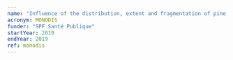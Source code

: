 ```yaml
---
name: "Influence of the distribution, extent and fragmentation of pine stands in Europe on the distribution and abundance of *Monochamus spp.*, the vectors of *Bursaphelenchus xylophilus*."
acronym: MONODIS
funder: "SPF Santé Publique"
startYear: 2019
endYear: 2019
ref: monodis
---
```

